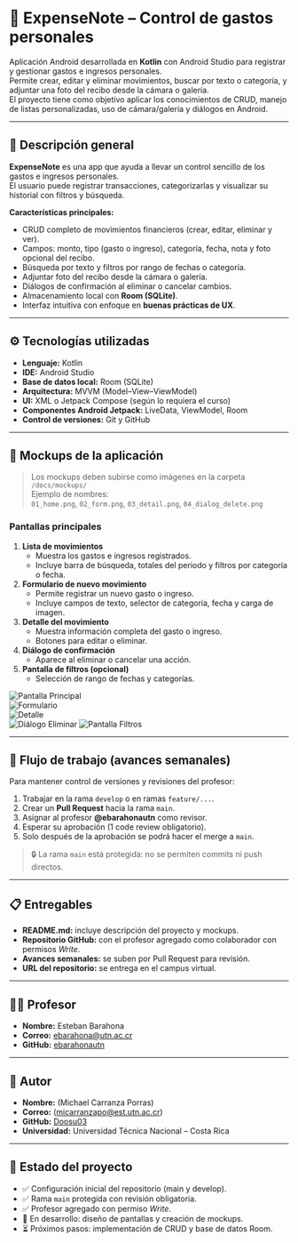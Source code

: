# 💸 ExpenseNote – Control de gastos personales

Aplicación Android desarrollada en **Kotlin** con Android Studio para registrar y gestionar gastos e ingresos personales.  
Permite crear, editar y eliminar movimientos, buscar por texto o categoría, y adjuntar una foto del recibo desde la cámara o galería.  
El proyecto tiene como objetivo aplicar los conocimientos de CRUD, manejo de listas personalizadas, uso de cámara/galería y diálogos en Android.

---

## 🧩 Descripción general

**ExpenseNote** es una app que ayuda a llevar un control sencillo de los gastos e ingresos personales.  
El usuario puede registrar transacciones, categorizarlas y visualizar su historial con filtros y búsqueda.

**Características principales:**
- CRUD completo de movimientos financieros (crear, editar, eliminar y ver).
- Campos: monto, tipo (gasto o ingreso), categoría, fecha, nota y foto opcional del recibo.
- Búsqueda por texto y filtros por rango de fechas o categoría.
- Adjuntar foto del recibo desde la cámara o galería.
- Diálogos de confirmación al eliminar o cancelar cambios.
- Almacenamiento local con **Room (SQLite)**.
- Interfaz intuitiva con enfoque en **buenas prácticas de UX**.

---

## ⚙️ Tecnologías utilizadas

- **Lenguaje:** Kotlin
- **IDE:** Android Studio
- **Base de datos local:** Room (SQLite)
- **Arquitectura:** MVVM (Model–View–ViewModel)
- **UI:** XML o Jetpack Compose (según lo requiera el curso)
- **Componentes Android Jetpack:** LiveData, ViewModel, Room
- **Control de versiones:** Git y GitHub

---

## 📱 Mockups de la aplicación

> Los mockups deben subirse como imágenes en la carpeta `/docs/mockups/`  
> Ejemplo de nombres:  
> `01_home.png`, `02_form.png`, `03_detail.png`, `04_dialog_delete.png`

### Pantallas principales
1. **Lista de movimientos**
    - Muestra los gastos e ingresos registrados.
    - Incluye barra de búsqueda, totales del periodo y filtros por categoría o fecha.
2. **Formulario de nuevo movimiento**
    - Permite registrar un nuevo gasto o ingreso.
    - Incluye campos de texto, selector de categoría, fecha y carga de imagen.
3. **Detalle del movimiento**
    - Muestra información completa del gasto o ingreso.
    - Botones para editar o eliminar.
4. **Diálogo de confirmación**
    - Aparece al eliminar o cancelar una acción.
5. **Pantalla de filtros (opcional)**
    - Selección de rango de fechas y categorías.

![Pantalla Principal](docs/mockups/01_home.png)  
![Formulario](docs/mockups/02_form.png)  
![Detalle](docs/mockups/03_detail.png)  
![Diálogo Eliminar](docs/mockups/04_dialog_delete.png)
![Pantalla Filtros](docs/mockups/05_filters.png)

---

## 🚀 Flujo de trabajo (avances semanales)

Para mantener control de versiones y revisiones del profesor:

1. Trabajar en la rama `develop` o en ramas `feature/...`.
2. Crear un **Pull Request** hacia la rama `main`.
3. Asignar al profesor **@ebarahonautn** como revisor.
4. Esperar su aprobación (1 code review obligatorio).
5. Solo después de la aprobación se podrá hacer el merge a `main`.

> 🔒 La rama `main` está protegida: no se permiten commits ni push directos.

---

## 📋 Entregables

- **README.md:** incluye descripción del proyecto y mockups.
- **Repositorio GitHub:** con el profesor agregado como colaborador con permisos *Write*.
- **Avances semanales:** se suben por Pull Request para revisión.
- **URL del repositorio:** se entrega en el campus virtual.

---

## 👨‍🏫 Profesor

- **Nombre:** Esteban Barahona
- **Correo:** ebarahona@utn.ac.cr
- **GitHub:** [ebarahonautn](https://github.com/ebarahonautn)

---

## 👤 Autor

- **Nombre:** (Michael Carranza Porras)
- **Correo:** (micarranzapo@est.utn.ac.cr)
- **GitHub:** [Doosu03](https://github.com/Doosu03)
- **Universidad:** Universidad Técnica Nacional – Costa Rica

---

## 🏁 Estado del proyecto

- ✅ Configuración inicial del repositorio (main y develop).
- ✅ Rama `main` protegida con revisión obligatoria.
- ✅ Profesor agregado con permiso *Write*.
- 🔄 En desarrollo: diseño de pantallas y creación de mockups.
- ⏳ Próximos pasos: implementación de CRUD y base de datos Room.

